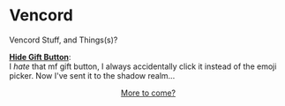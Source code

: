 # Vencord

Vencord Stuff, and Things(s)?

<a href=https://github.com/Cats1337/BetterDiscord/blob/main/HideGiftButton.plugin.js>**Hide Gift Button**</a>:
<br>
I *hate* that mf gift button, I always accidentally click it instead of the emoji picker. Now I've sent it to the shadow realm...


<p align="center">
<a href="https://github.com/Cats1337">More to come?</a>
</p>
